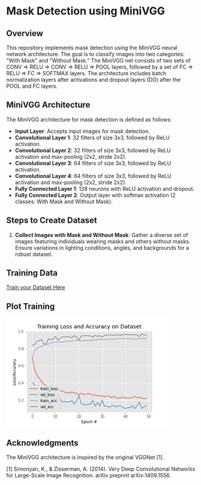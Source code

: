 # Mask Detection using MiniVGG

## Overview

This repository implements mask detection using the MiniVGG neural network architecture. The goal is to classify images into two categories: "With Mask" and "Without Mask." The MiniVGG net consists of two sets of CONV => RELU => CONV => RELU => POOL layers, followed by a set of FC => RELU => FC => SOFTMAX layers. The architecture includes batch normalization layers after activations and dropout layers (DO) after the POOL and FC layers.

## MiniVGG Architecture

The MiniVGG architecture for mask detection is defined as follows:

- **Input Layer**: Accepts input images for mask detection.
- **Convolutional Layer 1**: 32 filters of size 3x3, followed by ReLU activation.
- **Convolutional Layer 2**: 32 filters of size 3x3, followed by ReLU activation and max-pooling (2x2, stride 2x2).
- **Convolutional Layer 3**: 64 filters of size 3x3, followed by ReLU activation.
- **Convolutional Layer 4**: 64 filters of size 3x3, followed by ReLU activation and max-pooling (2x2, stride 2x2).
- **Fully Connected Layer 1**: 128 neurons with ReLU activation and dropout.
- **Fully Connected Layer 2**: Output layer with softmax activation (2 classes: With Mask and Without Mask).

## Steps to Create Dataset

1. **Collect Images with Mask and Without Mask**: Gather a diverse set of images featuring individuals wearing masks and others without masks. Ensure variations in lighting conditions, angles, and backgrounds for a robust dataset.

## Training Data
[Train your Dataset Here](https://github.com/AJustiago/Mask-Detection/blob/main/train.py)

## Plot Training
![plot](plot.png)

## Acknowledgments
The MiniVGG architecture is inspired by the original VGGNet [1].

[1] Simonyan, K., & Zisserman, A. (2014). Very Deep Convolutional Networks for Large-Scale Image Recognition. arXiv preprint arXiv:1409.1556.
